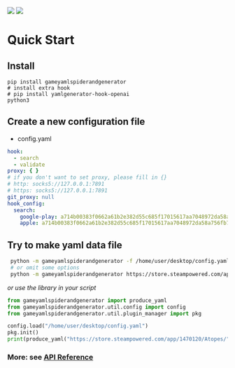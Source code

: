 ![](https://github.com/FurryGamesIndex/GameYamlSpiderAndGenerator/actions/workflows/Test%20Default%20Hooks.yml/badge.svg)
![](https://github.com/FurryGamesIndex/GameYamlSpiderAndGenerator/actions/workflows/Test%20Main%20Program.yml/badge.svg)

# Quick Start

## Install

```commandline
pip install gameyamlspiderandgenerator
# install extra hook
# pip install yamlgenerator-hook-openai
python3
```

## Create a new configuration file

- config.yaml

```yaml
hook:
  - search
  - validate
proxy: { }
# if you don't want to set proxy, please fill in {}
# http: socks5://127.0.0.1:7891
# https: socks5://127.0.0.1:7891
git_proxy: null
hook_config:
  search:
    google-play: a714b00383f0662a61b2e382d55c685f17015617aa7048972da58a756fb75e90
    apple: a714b00383f0662a61b2e382d55c685f17015617aa7048972da58a756fb75e90

```

## Try to make yaml data file

```bash
 python -m gameyamlspiderandgenerator -f /home/user/desktop/config.yaml  https://store.steampowered.com/app/290340/Armello/ -o 1.zip
 # or omit some options
 python -m gameyamlspiderandgenerator https://store.steampowered.com/app/290340/Armello/

```

*or use the library in your script*

```python
from gameyamlspiderandgenerator import produce_yaml
from gameyamlspiderandgenerator.util.config import config
from gameyamlspiderandgenerator.util.plugin_manager import pkg

config.load("/home/user/desktop/config.yaml")
pkg.init()
print(produce_yaml("https://store.steampowered.com/app/1470120/Atopes/"))
```

### More: see [API Reference](https://github.com/FurryGamesIndex/GameYamlSpiderAndGenerator/wiki/Api-Reference)
